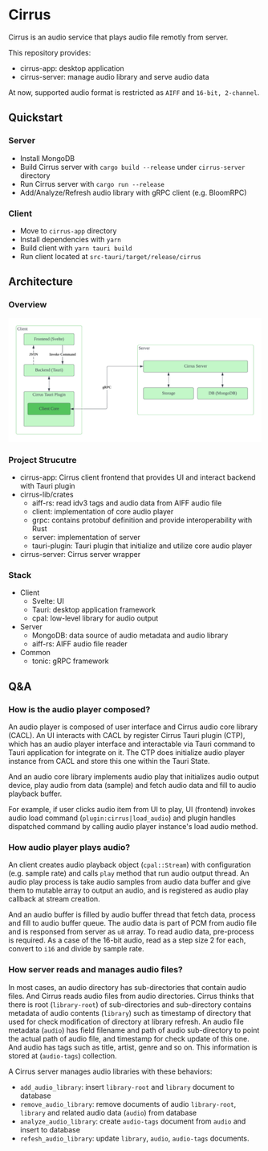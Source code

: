 # Cirrus

Cirrus is an audio service that plays audio file remotly from server.

This repository provides:

* cirrus-app: desktop application
* cirrus-server: manage audio library and serve audio data

At now, supported audio format is restricted as `AIFF` and `16-bit, 2-channel`.

## Quickstart

### Server

* Install MongoDB
* Build Cirrus server with `cargo build --release` under `cirrus-server` directory
* Run Cirrus server with `cargo run --release`
* Add/Analyze/Refresh audio library with gRPC client (e.g. BloomRPC)

### Client

* Move to `cirrus-app` directory
* Install dependencies with `yarn`
* Build client with `yarn tauri build`
* Run client located at `src-tauri/target/release/cirrus`

## Architecture

### Overview
![architecture](assets/architecture-overview.png)

### Project Strucutre

* cirrus-app: Cirrus client frontend that provides UI and interact backend with Tauri plugin
* cirrus-lib/crates
  * aiff-rs: read idv3 tags and audio data from AIFF audio file
  * client: implementation of core audio player
  * grpc: contains protobuf definition and provide interoperability with Rust
  * server: implementation of server
  * tauri-plugin: Tauri plugin that initialize and utilize core audio player
* cirrus-server: Cirrus server wrapper

### Stack

* Client
  * Svelte: UI
  * Tauri: desktop application framework
  * cpal: low-level library for audio output
* Server
  * MongoDB: data source of audio metadata and audio library
  * aiff-rs: AIFF audio file reader
* Common
  * tonic: gRPC framework

## Q&A

### How is the audio player composed?

An audio player is composed of user interface and Cirrus audio core library (CACL). An UI interacts with CACL by register Cirrus Tauri plugin (CTP), which has an audio player interface and interactable via Tauri command to Tauri application for integrate on it. The CTP does initialize audio player instance from CACL and store this one within the Tauri State.

And an audio core library implements audio play that initializes audio output device, play audio from data (sample) and fetch audio data and fill to audio playback buffer. 

For example, if user clicks audio item from UI to play, UI (frontend) invokes audio load command (`plugin:cirrus|load_audio`) and plugin handles dispatched command by calling audio player instance's load audio method.

### How audio player plays audio?

An client creates audio playback object (`cpal::Stream`) with configuration (e.g. sample rate) and calls `play` method that run audio output thread. An audio play process is take audio samples from audio data buffer and give them to mutable array to output an audio, and is registered as audio play callback at stream creation.

And an audio buffer is filled by audio buffer thread that fetch data, process and fill to audio buffer queue. The audio data is part of PCM from audio file and is responsed from server as `u8` array. To read audio data, pre-process is required. As a case of the 16-bit audio, read as a step size 2 for each, convert to `i16` and divide by sample rate.

### How server reads and manages audio files?

In most cases, an audio directory has sub-directories that contain audio files. And Cirrus reads audio files from audio directories. Cirrus thinks that there is root (`library-root`) of sub-directories and sub-directory contains metadata of audio contents (`library`) such as timestamp of directory that used for check modification of directory at library refresh. An audio file metadata (`audio`) has field filename and path of audio sub-directory to point the actual path of audio file, and timestamp for check update of this one. And audio has tags such as title, artist, genre and so on. This information is stored at (`audio-tags`) collection.

A Cirrus server manages audio libraries with these behaviors:
* `add_audio_library`: insert `library-root` and `library` document to database
* `remove_audio_library`: remove documents of audio `library-root`, `library` and related audio data (`audio`) from database
* `analyze_audio_library`: create `audio-tags` document from `audio` and insert to database 
* `refesh_audio_library`: update `library`, `audio`, `audio-tags` documents.
